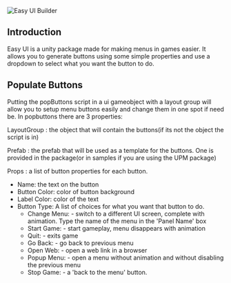 ![Easy UI Builder](https://chrisashtear.github.io/EUI.png)

<h2>Introduction</h2>

Easy UI is a unity package made for making menus in games easier. It allows you to generate buttons using some simple properties and use a dropdown to select what you want the button to do.

<h2>Populate Buttons</h2>

Putting the popButtons script in a ui gameobject with a layout group will allow you to setup menu buttons easily and change them in one spot if need be. In popbuttons there are 3 properties:

LayoutGroup : the object that will contain the buttons(if its not the object the script is in)

Prefab :  the prefab that will be used as a template for the buttons. One is provided in the package(or in samples if you are using the UPM package)

Props : a list of button properties for each button.
* Name:  the text on the button
* Button Color: color of button background
* Label Color: color of the text
* Button Type: A list of choices for what you want that button to do.
  * Change Menu: - switch to a different UI screen, complete with animation. Type the name of the menu in the 'Panel Name' box
  * Start Game: - start gameplay, menu disappears with animation
  * Quit: - exits game
  * Go Back: - go back to previous menu
  * Open Web: - open a web link in a browser
  * Popup Menu: - open a menu without animation and without disabling the previous menu
  * Stop Game: - a 'back to the menu' button.

